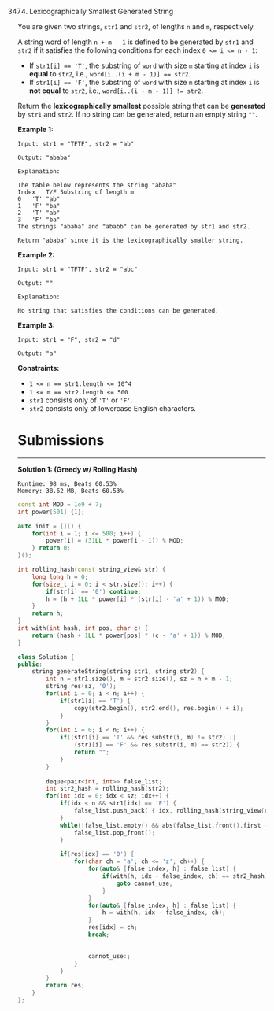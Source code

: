 3474. Lexicographically Smallest Generated String

You are given two strings, `str1` and `str2`, of lengths `n` and `m`, respectively.

A string word of length `n + m - 1` is defined to be generated by `str1` and `str2` if it satisfies the following conditions for each index `0 <= i <= n - 1`:

* If `str1[i] == 'T'`, the substring of `word` with size `m` starting at index `i` is **equal** to `str2`, i.e., `word[i..(i + m - 1)] == str2`.
* If `str1[i] == 'F'`, the substring of `word` with size `m` starting at index `i` is **not equal** to `str2`, i.e., `word[i..(i + m - 1)] != str2`.

Return the **lexicographically smallest** possible string that can be **generated** by `str1` and `str2`. If no string can be generated, return an empty string `""`.

 

**Example 1:**
```
Input: str1 = "TFTF", str2 = "ab"

Output: "ababa"

Explanation:

The table below represents the string "ababa"
Index	T/F	Substring of length m
0	'T'	"ab"
1	'F'	"ba"
2	'T'	"ab"
3	'F'	"ba"
The strings "ababa" and "ababb" can be generated by str1 and str2.

Return "ababa" since it is the lexicographically smaller string.
```

**Example 2:**
```
Input: str1 = "TFTF", str2 = "abc"

Output: ""

Explanation:

No string that satisfies the conditions can be generated.
```

**Example 3:**
```
Input: str1 = "F", str2 = "d"

Output: "a"
```
 

**Constraints:**

* `1 <= n == str1.length <= 10^4`
* `1 <= m == str2.length <= 500`
* `str1` consists only of `'T'` or `'F'`.
* `str2` consists only of lowercase English characters.

# Submissions
---
**Solution 1: (Greedy w/ Rolling Hash)**
```
Runtime: 98 ms, Beats 60.53%
Memory: 38.62 MB, Beats 60.53%
```
```c++
const int MOD = 1e9 + 7;
int power[501] {1};

auto init = []() {
	for(int i = 1; i <= 500; i++) {
		power[i] = (31LL * power[i - 1]) % MOD;
	} return 0;
}();

int rolling_hash(const string_view& str) {
	long long h = 0;
	for(size_t i = 0; i < str.size(); i++) {
		if(str[i] == '0') continue;
		h = (h + 1LL * power[i] * (str[i] - 'a' + 1)) % MOD;
	}
	return h;
}
int with(int hash, int pos, char c) {
	return (hash + 1LL * power[pos] * (c - 'a' + 1)) % MOD;
}

class Solution {
public:
    string generateString(string str1, string str2) {
        int n = str1.size(), m = str2.size(), sz = n + m - 1;
        string res(sz, '0');
        for(int i = 0; i < n; i++) {
        	if(str1[i] == 'T') {
                copy(str2.begin(), str2.end(), res.begin() + i);
        	}
        }
        for(int i = 0; i < n; i++) {
        	if((str1[i] == 'T' && res.substr(i, m) != str2) ||
                (str1[i] == 'F' && res.substr(i, m) == str2)) {
        		return "";
        	}
        }
    
        deque<pair<int, int>> false_list;
        int str2_hash = rolling_hash(str2);
        for(int idx = 0; idx < sz; idx++) {
        	if(idx < n && str1[idx] == 'F') {
        		false_list.push_back( { idx, rolling_hash(string_view(res.c_str() + idx, m)) } );
        	}
        	while(!false_list.empty() && abs(false_list.front().first - idx) >= m) {
        		false_list.pop_front();
        	}

        	if(res[idx] == '0') {
	        	for(char ch = 'a'; ch <= 'z'; ch++) {
	        		for(auto& [false_index, h] : false_list) {
	        			if(with(h, idx - false_index, ch) == str2_hash) {
	        				goto cannot_use;
	        			}
	        		}
        			for(auto& [false_index, h] : false_list) {
	        			h = with(h, idx - false_index, ch);
	        		}
        			res[idx] = ch;
        			break;

        			
	        		cannot_use:;
	        	}
        	}
        }
        return res;
    }
};
```
